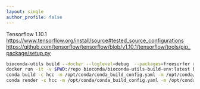 ```yaml
---
layout: single
author_profile: false
---
```


Tensorflow 1.10.1
https://www.tensorflow.org/install/source#tested_source_configurations  
https://github.com/tensorflow/tensorflow/blob/v1.10.1/tensorflow/tools/pip_package/setup.py  

```bash
bioconda-utils build --docker --loglevel=debug  --packages=freesurfer recipes config.yml
docker run -it -v $PWD:/repo bioconda/bioconda-utils-build-env:latest bash
conda build -c hcc -m /opt/conda/conda_build_config.yaml -m /opt/conda/lib/python3.6/site-packages/bioconda_utils/bioconda_utils-conda_build_config.yaml .
conda render -c hcc -m /opt/conda/conda_build_config.yaml -m /opt/conda/lib/python3.6/site-packages/bioconda_utils/bioconda_utils-conda_build_config.yaml .
```
